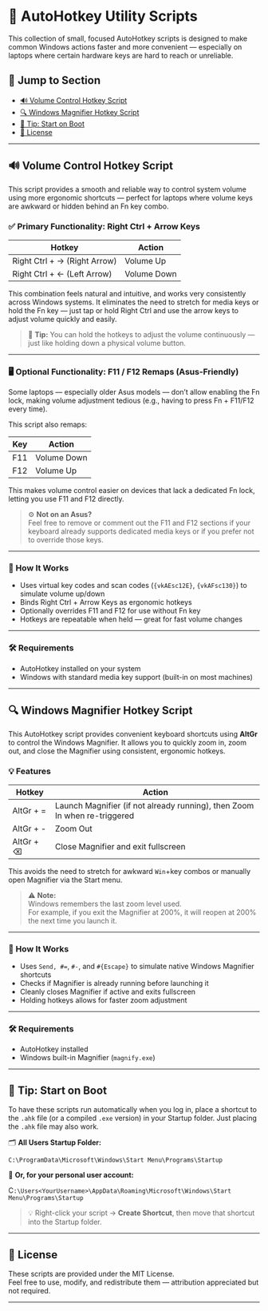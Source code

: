 # 🔧 AutoHotkey Utility Scripts

This collection of small, focused AutoHotkey scripts is designed to make common Windows actions faster and more convenient — especially on laptops where certain hardware keys are hard to reach or unreliable.

## 📄 Jump to Section

- [🔊 Volume Control Hotkey Script](#-volume-control-hotkey-script)
- [🔍 Windows Magnifier Hotkey Script](#-windows-magnifier-hotkey-script)
- [🧩 Tip: Start on Boot](#-tip-start-on-boot)
- [📜 License](#-license)

---

## 🔊 Volume Control Hotkey Script

This script provides a smooth and reliable way to control system volume using more ergonomic shortcuts — perfect for laptops where volume keys are awkward or hidden behind an Fn key combo.

### ✅ Primary Functionality: Right Ctrl + Arrow Keys

| Hotkey                 | Action        |
|------------------------|---------------|
| Right Ctrl + → (Right Arrow) | Volume Up     |
| Right Ctrl + ← (Left Arrow)  | Volume Down   |

This combination feels natural and intuitive, and works very consistently across Windows systems. It eliminates the need to stretch for media keys or hold the Fn key — just tap or hold Right Ctrl and use the arrow keys to adjust volume quickly and easily.

> 🔁 **Tip:** You can hold the hotkeys to adjust the volume continuously — just like holding down a physical volume button.

---

### 🖥 Optional Functionality: F11 / F12 Remaps (Asus-Friendly)

Some laptops — especially older Asus models — don’t allow enabling the Fn lock, making volume adjustment tedious (e.g., having to press Fn + F11/F12 every time).

This script also remaps:

| Key  | Action        |
|------|---------------|
| F11  | Volume Down   |
| F12  | Volume Up     |

This makes volume control easier on devices that lack a dedicated Fn lock, letting you use F11 and F12 directly.

> ⚙️ **Not on an Asus?**  
> Feel free to remove or comment out the F11 and F12 sections if your keyboard already supports dedicated media keys or if you prefer not to override those keys.

---

### 🧠 How It Works

- Uses virtual key codes and scan codes (`{vkAEsc12E}`, `{vkAFsc130}`) to simulate volume up/down
- Binds Right Ctrl + Arrow Keys as ergonomic hotkeys
- Optionally overrides F11 and F12 for use without Fn key
- Hotkeys are repeatable when held — great for fast volume changes

---

### 🛠 Requirements

- AutoHotkey installed on your system
- Windows with standard media key support (built-in on most machines)

---

## 🔍 Windows Magnifier Hotkey Script

This AutoHotkey script provides convenient keyboard shortcuts using **AltGr** to control the Windows Magnifier. It allows you to quickly zoom in, zoom out, and close the Magnifier using consistent, ergonomic hotkeys.

### 💡 Features

| Hotkey       | Action                                                                 |
|--------------|------------------------------------------------------------------------|
| AltGr + =    | Launch Magnifier (if not already running), then Zoom In when re-triggered |
| AltGr + -    | Zoom Out                                                               |
| AltGr + ⌫    | Close Magnifier and exit fullscreen                                    |

This avoids the need to stretch for awkward `Win`+key combos or manually open Magnifier via the Start menu.

> ⚠️ **Note:**  
> Windows remembers the last zoom level used.  
> For example, if you exit the Magnifier at 200%, it will reopen at 200% the next time you launch it.

---

### 🧠 How It Works

- Uses `Send, #=`, `#-`, and `#{Escape}` to simulate native Windows Magnifier shortcuts
- Checks if Magnifier is already running before launching it
- Cleanly closes Magnifier if active and exits fullscreen
- Holding hotkeys allows for faster zoom adjustment

---

### 🛠 Requirements

- AutoHotkey installed
- Windows built-in Magnifier (`magnify.exe`)

---

## 🧩 Tip: Start on Boot

To have these scripts run automatically when you log in, place a shortcut to the `.ahk` file (or a compiled `.exe` version) in your Startup folder. Just placing the `.ahk` file may also work.

🗂 **All Users Startup Folder:**

`C:\ProgramData\Microsoft\Windows\Start Menu\Programs\Startup`


👤 **Or, for your personal user account:**

C`:\Users<YourUsername>\AppData\Roaming\Microsoft\Windows\Start Menu\Programs\Startup`


> 💡 Right-click your script → **Create Shortcut**, then move that shortcut into the Startup folder.

---

## 📜 License

These scripts are provided under the MIT License.  
Feel free to use, modify, and redistribute them — attribution appreciated but not required.

---
